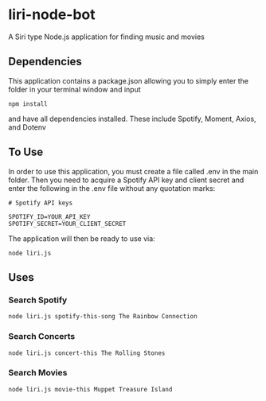 # liri-node-bot
A Siri type Node.js application for finding music and movies

## Dependencies
This application contains a package.json allowing you to simply enter the folder in your terminal window and input

```
npm install
```

and have all dependencies installed. These include Spotify, Moment, Axios, and Dotenv

## To Use
In order to use this application, you must create a file called .env in the main folder. Then you need to acquire a Spotify API key and client secret and enter the following in the .env file without any quotation marks:

```
# Spotify API keys

SPOTIFY_ID=YOUR_API_KEY
SPOTIFY_SECRET=YOUR_CLIENT_SECRET
```
The application will then be ready to use via:

```
node liri.js
```

## Uses

### Search Spotify
```
node liri.js spotify-this-song The Rainbow Connection
```

### Search Concerts
```
node liri.js concert-this The Rolling Stones
```

### Search Movies
```
node liri.js movie-this Muppet Treasure Island
```
